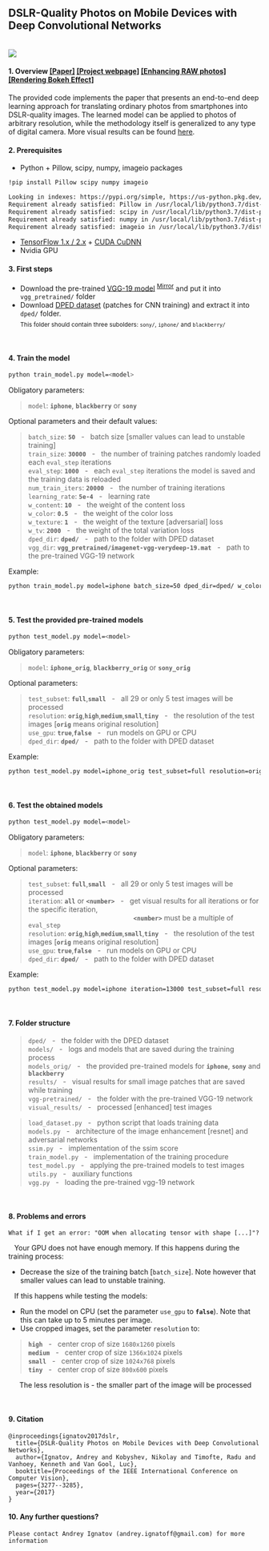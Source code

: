 ## DSLR-Quality Photos on Mobile Devices with Deep Convolutional Networks

<br/>

<img src="http://people.ee.ethz.ch/~ihnatova/assets/img/teaser_git.jpg"/>

<br/>

#### 1. Overview [[Paper]](https://arxiv.org/pdf/1704.02470.pdf) [[Project webpage]](http://people.ee.ethz.ch/~ihnatova/) [[Enhancing RAW photos]](https://github.com/aiff22/PyNET) [[Rendering Bokeh Effect]](https://github.com/aiff22/PyNET-Bokeh)

The provided code implements the paper that presents an end-to-end deep learning approach for translating ordinary photos from smartphones into DSLR-quality images. The learned model can be applied to photos of arbitrary resolution, while the methodology itself is generalized to 
any type of digital camera. More visual results can be found [here](http://people.ee.ethz.ch/~ihnatova/#demo).


#### 2. Prerequisites

- Python + Pillow, scipy, numpy, imageio packages
```bash
!pip install Pillow scipy numpy imageio

Looking in indexes: https://pypi.org/simple, https://us-python.pkg.dev/colab-wheels/public/simple/
Requirement already satisfied: Pillow in /usr/local/lib/python3.7/dist-packages (7.1.2)
Requirement already satisfied: scipy in /usr/local/lib/python3.7/dist-packages (1.7.3)
Requirement already satisfied: numpy in /usr/local/lib/python3.7/dist-packages (1.21.6)
Requirement already satisfied: imageio in /usr/local/lib/python3.7/dist-packages (2.9.0)
```
- [TensorFlow 1.x / 2.x](https://www.tensorflow.org/install/) + [CUDA CuDNN](https://developer.nvidia.com/cudnn)
- Nvidia GPU


#### 3. First steps

- Download the pre-trained [VGG-19 model](https://polybox.ethz.ch/index.php/s/7z5bHNg5r5a0g7k) <sup>[Mirror](https://drive.google.com/file/d/0BwOLOmqkYj-jMGRwaUR2UjhSNDQ/view?usp=sharing&resourcekey=0-Ff-0HUQsoKJxZ84trhsHpA)</sup> and put it into `vgg_pretrained/` folder
- Download [DPED dataset](http://people.ee.ethz.ch/~ihnatova/#dataset) (patches for CNN training) and extract it into `dped/` folder.  
<sub>This folder should contain three subolders: `sony/`, `iphone/` and `blackberry/`</sub>

<br/>

#### 4. Train the model

```bash
python train_model.py model=<model>
```

Obligatory parameters:

>```model```: **```iphone```**, **```blackberry```** or **```sony```**

Optional parameters and their default values:

>```batch_size```: **```50```** &nbsp; - &nbsp; batch size [smaller values can lead to unstable training] <br/>
>```train_size```: **```30000```** &nbsp; - &nbsp; the number of training patches randomly loaded each ```eval_step``` iterations <br/>
>```eval_step```: **```1000```** &nbsp; - &nbsp; each ```eval_step``` iterations the model is saved and the training data is reloaded <br/>
>```num_train_iters```: **```20000```** &nbsp; - &nbsp; the number of training iterations <br/>
>```learning_rate```: **```5e-4```** &nbsp; - &nbsp; learning rate <br/>
>```w_content```: **```10```** &nbsp; - &nbsp; the weight of the content loss <br/>
>```w_color```: **```0.5```** &nbsp; - &nbsp; the weight of the color loss <br/>
>```w_texture```: **```1```** &nbsp; - &nbsp; the weight of the texture [adversarial] loss <br/>
>```w_tv```: **```2000```** &nbsp; - &nbsp; the weight of the total variation loss <br/>
>```dped_dir```: **```dped/```** &nbsp; - &nbsp; path to the folder with DPED dataset <br/>
>```vgg_dir```: **```vgg_pretrained/imagenet-vgg-verydeep-19.mat```** &nbsp; - &nbsp; path to the pre-trained VGG-19 network <br/>

Example:

```bash
python train_model.py model=iphone batch_size=50 dped_dir=dped/ w_color=0.7
```

<br/>

#### 5. Test the provided pre-trained models

```bash
python test_model.py model=<model>
```

Obligatory parameters:

>```model```: **```iphone_orig```**, **```blackberry_orig```** or **```sony_orig```**

Optional parameters:

>```test_subset```: **```full```**,**```small```**  &nbsp; - &nbsp; all 29 or only 5 test images will be processed <br/>
>```resolution```: **```orig```**,**```high```**,**```medium```**,**```small```**,**```tiny```** &nbsp; - &nbsp; the resolution of the test images [**```orig```** means original resolution]<br/>
>```use_gpu```: **```true```**,**```false```** &nbsp; - &nbsp; run models on GPU or CPU <br/>
>```dped_dir```: **```dped/```** &nbsp; - &nbsp; path to the folder with DPED dataset <br/>

Example:

```bash
python test_model.py model=iphone_orig test_subset=full resolution=orig use_gpu=true
```

<br/>

#### 6. Test the obtained models

```bash
python test_model.py model=<model>
```

Obligatory parameters:

>```model```: **```iphone```**, **```blackberry```** or **```sony```**

Optional parameters:

>```test_subset```: **```full```**,**```small```**  &nbsp; - &nbsp; all 29 or only 5 test images will be processed <br/>
>```iteration```: **```all```** or **```<number>```**  &nbsp; - &nbsp; get visual results for all iterations or for the specific iteration,  
>&emsp;&emsp;&emsp;&emsp;&emsp;&emsp;&emsp;&emsp;&emsp;&emsp;&emsp;&emsp;&emsp;&emsp;&emsp;**```<number>```** must be a multiple of ```eval_step``` <br/>
>```resolution```: **```orig```**,**```high```**,**```medium```**,**```small```**,**```tiny```** &nbsp; - &nbsp; the resolution of the test 
images [**```orig```** means original resolution]<br/>
>```use_gpu```: **```true```**,**```false```** &nbsp; - &nbsp; run models on GPU or CPU <br/>
>```dped_dir```: **```dped/```** &nbsp; - &nbsp; path to the folder with DPED dataset <br/>  

Example:

```bash
python test_model.py model=iphone iteration=13000 test_subset=full resolution=orig use_gpu=true
```
<br/>

#### 7. Folder structure

>```dped/```              &nbsp; - &nbsp; the folder with the DPED dataset <br/>
>```models/```            &nbsp; - &nbsp; logs and models that are saved during the training process <br/>
>```models_orig/```       &nbsp; - &nbsp; the provided pre-trained models for **```iphone```**, **```sony```** and **```blackberry```** <br/>
>```results/```           &nbsp; - &nbsp; visual results for small image patches that are saved while training <br/>
>```vgg-pretrained/```    &nbsp; - &nbsp; the folder with the pre-trained VGG-19 network <br/>
>```visual_results/```    &nbsp; - &nbsp; processed [enhanced] test images <br/>

>```load_dataset.py```    &nbsp; - &nbsp; python script that loads training data <br/>
>```models.py```          &nbsp; - &nbsp; architecture of the image enhancement [resnet] and adversarial networks <br/>
>```ssim.py```            &nbsp; - &nbsp; implementation of the ssim score <br/>
>```train_model.py```     &nbsp; - &nbsp; implementation of the training procedure <br/>
>```test_model.py```      &nbsp; - &nbsp; applying the pre-trained models to test images <br/>
>```utils.py```           &nbsp; - &nbsp; auxiliary functions <br/>
>```vgg.py```             &nbsp; - &nbsp; loading the pre-trained vgg-19 network <br/>

<br/>

#### 8. Problems and errors

```
What if I get an error: "OOM when allocating tensor with shape [...]"?
```

&nbsp;&nbsp; Your GPU does not have enough memory. If this happens during the training process:

- Decrease the size of the training batch [```batch_size```]. Note however that smaller values can lead to unstable training.

&nbsp;&nbsp; If this happens while testing the models:

- Run the model on CPU (set the parameter ```use_gpu``` to **```false```**). Note that this can take up to 5 minutes per image. <br/>
- Use cropped images, set the parameter ```resolution``` to:

> **```high```**   &nbsp; - &nbsp; center crop of size ```1680x1260``` pixels <br/>
> **```medium```** &nbsp; - &nbsp; center crop of size ```1366x1024``` pixels <br/>
> **```small```** &nbsp; - &nbsp; center crop of size ```1024x768``` pixels <br/>
> **```tiny```** &nbsp; - &nbsp; center crop of size ```800x600``` pixels <br/>

&emsp;&nbsp; The less resolution is - the smaller part of the image will be processed

<br/>

#### 9. Citation

```
@inproceedings{ignatov2017dslr,
  title={DSLR-Quality Photos on Mobile Devices with Deep Convolutional Networks},
  author={Ignatov, Andrey and Kobyshev, Nikolay and Timofte, Radu and Vanhoey, Kenneth and Van Gool, Luc},
  booktitle={Proceedings of the IEEE International Conference on Computer Vision},
  pages={3277--3285},
  year={2017}
}
```


#### 10. Any further questions?

```
Please contact Andrey Ignatov (andrey.ignatoff@gmail.com) for more information
```
